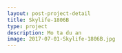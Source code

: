 ```yaml
---
layout: post-project-detail
title: Skylife-1806B
type: project
description: Mo ta du an
image: 2017-07-01-Skylife-1806B.jpg
---
```

